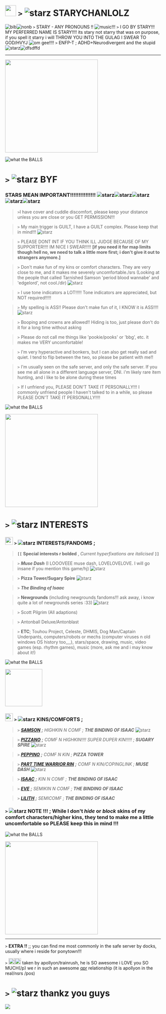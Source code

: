 # <img src="https://media.discordapp.net/attachments/777930765559136296/1210278728035340348/68747470733a2f2f6d656469612e646973636f72646170702e6e65742f6174746163686d656e74732f3737373933303736353535393133363239362f313231303237343136313830313432393033322f4368617261637465725f53616d736f6e5f69636f6e2e706e6.png?ex=65e9fae6&is=65d785e6&hm=6ae3ef406b023fd3cce1ae59bf29867fece86fc522c3f6972e8fc428b4e9f1c0&" height=35px> `>` ![starz](https://pixels.crd.co/assets/images/gallery34/7ff6f67d.gif?v=b3554822) STARYCHANLOLZ 
![bib](https://i.postimg.cc/rwvysshd/bisexual-3-stripes-20-px.png)![nonb](https://i.postimg.cc/1533YLnz/non-binary-4-stripes-20-px.png) `>` STARY - ANY PRONOUNS !! ![music!!!](https://pixels.crd.co/assets/images/gallery07/b4a91de4.gif?v=1987e5e0)
`>` I GO BY STARY!!! MY PERFERRED NAME IS STARY!!!! its stary not starry that was on purpose, if you spell it starry i will THROW YOU INTO THE GULAG I SWEAR TO GOD/HVYJ ![om gee!!!!](https://pixels.crd.co/assets/images/gallery56/d1bb4303.gif?v=379361a4)
`>` ENFP-T ; ADHD+Neurodivergent and the stupid ![starz](https://pixels.crd.co/assets/images/gallery45/2c6d0e4d.gif?v=379361a4)![dfsdffd](https://pixels.crd.co/assets/images/gallery134/f68ad51e.gif?v=379361a4)
***

<img src="https://foursouls.com/wp-content/uploads/2022/01/r-blind_rage.png" height=300px;>

![what the BALLS](https://media.discordapp.net/attachments/903364339464044575/1101870897561870366/FC7C0558-6FD4-4673-B57F-16962052BF8F.gif)
# `>` ![starz](https://pixels.crd.co/assets/images/gallery34/7ff6f67d.gif?v=b3554822) **BYF**
### STARS MEAN IMPORTANT!!!!!!!!!!!!!!! ![starz](https://pixels.crd.co/assets/images/gallery34/7ff6f67d.gif?v=b3554822)![starz](https://pixels.crd.co/assets/images/gallery34/7ff6f67d.gif?v=b3554822)![starz](https://pixels.crd.co/assets/images/gallery34/7ff6f67d.gif?v=b3554822)![starz](https://pixels.crd.co/assets/images/gallery34/7ff6f67d.gif?v=b3554822)![starz](https://pixels.crd.co/assets/images/gallery34/7ff6f67d.gif?v=b3554822)
>`>`I have cover and cuddle discomfort, please keep your distance unless you are close or you GET PERMISSION!!!

>`>` My main trigger is GUILT, I have a GUILT complex. Please keep that in mind!!! ![starz](https://pixels.crd.co/assets/images/gallery34/7ff6f67d.gif?v=b3554822)

>`>` PLEASE DONT INT IF YOU THINK ILL JUDGE BECAUSE OF MY SUPPORTER!!!! IM NICE I SWEAR!!!!! **[if you need it for map limits though hell no, we need to talk a little more first; i don't give it out to strangers anymore.]**

>`>` Don't make fun of my kins or comfort characters. They are very close to me, and it makes me severely uncomfortable./srs (Looking at the people that called Tarnished Samson 'period blood wannabe' and 'edgelord', not cool./dir) ![starz](https://pixels.crd.co/assets/images/gallery34/7ff6f67d.gif?v=b3554822)

>`>` I use tone indicators a LOT!!!!! Tone indicators are appreciated, but NOT required!!!!!

>`>` My spelling is ASS!! Please don't make fun of it, I KNOW it is ASS!!!! ![starz](https://pixels.crd.co/assets/images/gallery34/7ff6f67d.gif?v=b3554822)

>`>` Booping and crowns are allowed!! Hiding is too, just please don't do it for a long time without asking

>`>` Please do not call me things like 'pookie/pooks' or 'bbg', etc. it makes me VERY uncomfortable!

>`>` I'm very hyperactive and bonkers, but I can also get really sad and quiet. I tend to flip between the two, so please be patient with me!!

>`>` I'm usually seen on the safe server, and only the safe server. If you see me all alone in a different language server, DNI. i'm likely rare item hunting, and i like to be alone during these times

>`>` If I unfriend you, PLEASE DON'T TAKE IT PERSONALLY!!! I commonly unfriend people I haven't talked to in a while, so please PLEASE DON'T TAKE IT PERSONALLY!!!!

![what the BALLS](https://media.discordapp.net/attachments/903364339464044575/1101870897561870366/FC7C0558-6FD4-4673-B57F-16962052BF8F.gif) 

<img src="https://foursouls.com/wp-content/uploads/2022/01/r-blood_lust.png" height=300px;>

# `>` ![starz](https://pixels.crd.co/assets/images/gallery34/7ff6f67d.gif?v=b3554822) **INTERESTS**
### <img src="https://media.discordapp.net/attachments/777930765559136296/1210278728035340348/68747470733a2f2f6d656469612e646973636f72646170702e6e65742f6174746163686d656e74732f3737373933303736353535393133363239362f313231303237343136313830313432393033322f4368617261637465725f53616d736f6e5f69636f6e2e706e6.png?ex=65e9fae6&is=65d785e6&hm=6ae3ef406b023fd3cce1ae59bf29867fece86fc522c3f6972e8fc428b4e9f1c0&" height=25px> `>` ![starz](https://pixels.crd.co/assets/images/gallery34/7ff6f67d.gif?v=b3554822) **INTERESTS/FANDOMS ;**
> **`[[`** **Special interests r bolded** , *Current hyperfixations are italicised* **`]]`**

> `>` ***Muse Dash*** (I LOOOVEEE muse dash, LOVELOVELOVE. I will go insane if you mention this game/hj) ![starz](https://pixels.crd.co/assets/images/gallery34/7ff6f67d.gif?v=b3554822)

> `>` **Pizza Tower/Sugary Spire** ![starz](https://pixels.crd.co/assets/images/gallery34/7ff6f67d.gif?v=b3554822)

> `>` ***The Binding of Isaac***

> `>` **Newgrounds** (including newgrounds fandoms!!! ask away, i know quite a lot of newgrounds series :33) ![starz](https://pixels.crd.co/assets/images/gallery34/7ff6f67d.gif?v=b3554822)

> `>` Scott Pilgrim (All adaptions)

> `>` Antonball Deluxe/Antonblast

> `>` **ETC**; Touhou Project, Celeste, DHMIS, Dog Man/Captain Underpants, computers/robots or mechs (computer viruses n old windows OS history too,,,,), stars/space, drawing, music, video games (esp. rhythm games), music (more, ask me and i may know about it!)

![what the BALLS](https://media.discordapp.net/attachments/903364339464044575/1101870897561870366/FC7C0558-6FD4-4673-B57F-16962052BF8F.gif)

<img src="https://media.discordapp.net/attachments/777930765559136296/1206091235115143228/Screenshot_2024-02-08_210231_1.png?ex=65dabefe&is=65c849fe&hm=3346436ef2a5fa3541be66b12ecb43661c9c8213371ec6d6fb9b10d421b65299&=&format=webp&quality=lossless" height=120px;>

### <img src="https://media.discordapp.net/attachments/777930765559136296/1210278728383598623/68747470733a2f2f6d656469612e646973636f72646170702e6e65742f6174746163686d656e74732f3737373933303736353535393133363239362f313231303237343136323031353437373932302f4368617261637465725f5461696e7465645f53616d736f6e5.png?ex=65e9fae6&is=65d785e6&hm=eade66c282059d89c287b7893c83297706183139500e68a1b09b16a871253ec3&" height=25px> `>` ![starz](https://pixels.crd.co/assets/images/gallery34/7ff6f67d.gif?v=b3554822) KINS/COMFORTS ;
> `>` [***SAMSON***](https://bindingofisaacrebirth.fandom.com/wiki/Samson) ***;*** *HIGHKIN N COMF ;* ***THE BINDING OF ISAAC*** ![starz](https://pixels.crd.co/assets/images/gallery34/7ff6f67d.gif?v=b3554822)

> `>` [***PIZZANO***](https://sugary-spire.fandom.com/wiki/Pizzano) ***;*** *COMF N HIGHKIN!!!! SUPER DUPER KIN!!!!! ;* ***SUGARY SPIRE*** ![starz](https://pixels.crd.co/assets/images/gallery34/7ff6f67d.gif?v=b3554822)

> `>` [***PEPPINO***](https://pizzatower.miraheze.org/wiki/Peppino) ***;*** *COMF N KIN ;* ***PIZZA TOWER***

> `>` [***PART TIME WARRIOR RIN***](https://musedash.fandom.com/wiki/Part-Time_Warrior_Rin) ***;*** *COMF N KIN/COPINGLINK ;* ***MUSE DASH*** ![starz](https://pixels.crd.co/assets/images/gallery34/7ff6f67d.gif?v=b3554822)

> `>` [***ISAAC***](https://bindingofisaacrebirth.fandom.com/wiki/Isaac) ***;*** *KIN N COMF ;* ***THE BINDING OF ISAAC***

> `>` [***EVE***](https://bindingofisaacrebirth.fandom.com/wiki/Eve) ***;*** *SEMIKIN N COMF ;* ***THE BINDING OF ISAAC***

> `>` [***LILITH***](https://bindingofisaacrebirth.fandom.com/wiki/Lilith) ***;*** *SEMICOMF ;* ***THE BINDING OF ISAAC*** 

### `>` ![starz](https://pixels.crd.co/assets/images/gallery34/7ff6f67d.gif?v=b3554822) NOTE !!! ; While I don't *hide* or *block* skins of my comfort characters/higher kins, they tend to make me a little uncomfortable so PLEASE keep this in mind !!!

![what the BALLS](https://media.discordapp.net/attachments/903364339464044575/1101870897561870366/FC7C0558-6FD4-4673-B57F-16962052BF8F.gif) 

<img src="https://foursouls.com/wp-content/uploads/2022/01/r-samsons_blessing.png" height=300;>

<hr>

`>` **EXTRA !!** ;; you can find me most commonly in the safe server by docks, usually where i reside for ponytown!!!

`>` <img src="https://cdn.discordapp.com/attachments/777930765559136296/1210737681978363904/Character_Tainted_Apollyon_icon.png?ex=65eba655&is=65d93155&hm=589955a8d523fad8a996d536ff7a36b16b7152e0be222f09a0846f893b70ded6&" height=20px><img src="https://media.discordapp.net/attachments/777930765559136296/1210741135203631184/Character_Apollyon_icon.png?ex=65eba98d&is=65d9348d&hm=f4f5cc13657997d79585abc31aefbcbdcff46f8eb1a5793bef2f2355fc5065db&=&format=webp&quality=lossless" height=20px> taken by apollyon/trainrush, he is SO awesome i LOVE you SO MUCH(/p) we r in such an awesome <a href="https://en.wikipedia.org/wiki/Queerplatonic_relationship#:~:text=Queerplatonic%20relationships%20(QPR)%20and%20queerplatonic,to%20a%20conventional%20romantic%20relationship.">qpr</a> relationship (it is apollyon in the real/nsrs /pos)

# `>` ![starz](https://pixels.crd.co/assets/images/gallery34/7ff6f67d.gif?v=b3554822) thankz you guys
<a href="https://www.youtube.com/watch?v=gPDjdR3WoaA"><img src="https://media.tenor.com/bkHY4-Okl3MAAAAi/the-binding.gif"></a>
